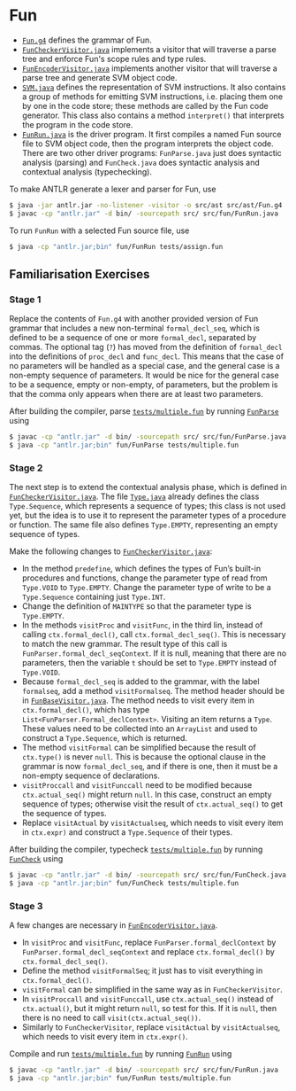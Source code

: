 # Fun

* [`Fun.g4`](src/ast/Fun.g4) defines the grammar of Fun.
* [`FunCheckerVisitor.java`](src/fun/FunCheckerVisitor.java) implements a visitor that will traverse a parse tree and enforce Fun's scope rules and type rules.
* [`FunEncoderVisitor.java`](src/fun/FunEncoderVisitor.java) implements another visitor that will traverse a parse tree and generate SVM object code.
* [`SVM.java`](src/fun/SVM.java) defines the representation of SVM instructions. It also contains a group of methods for emitting SVM instructions, i.e. placing them one by one in the code store; these methods are called by the Fun code generator. This class also contains a method `interpret()` that interprets the program in the code store.
* [`FunRun.java`](src/fun/FunRun.java) is the driver program. It first compiles a named Fun source file to SVM object code, then the program interprets the object code. There are two other driver programs: `FunParse.java` just does syntactic analysis (parsing) and `FunCheck.java` does syntactic analysis and contextual analysis (typechecking).

To make ANTLR generate a lexer and parser for Fun, use
```sh
$ java -jar antlr.jar -no-listener -visitor -o src/ast src/ast/Fun.g4
$ javac -cp "antlr.jar" -d bin/ -sourcepath src/ src/fun/FunRun.java
```

To run `FunRun` with a selected Fun source file, use
```sh
$ java -cp "antlr.jar;bin" fun/FunRun tests/assign.fun
```

## Familiarisation Exercises

### Stage 1

Replace the contents of `Fun.g4` with another provided version of Fun grammar that includes a new non-terminal `formal_decl_seq`, which is defined to be a sequence of one or more `formal_decl`, separated by commas. The optional tag (`?`) has moved from the definition of `formal_decl` into the definitions of `proc_decl` and `func_decl`. This means that the case of no parameters will be handled as a special case, and the general case is a non-empty sequence of parameters. It would be nice for the general case to be a sequence, empty or non-empty, of parameters, but the problem is that the comma only appears when there are at least two parameters.

After building the compiler, parse [`tests/multiple.fun`](tests/multiple.fun) by running [`FunParse`](src/fun/FunParse.java) using
```sh
$ javac -cp "antlr.jar" -d bin/ -sourcepath src/ src/fun/FunParse.java
$ java -cp "antlr.jar;bin" fun/FunParse tests/multiple.fun
```

### Stage 2

The next step is to extend the contextual analysis phase, which is defined in [`FunCheckerVisitor.java`](src/fun/FunCheckerVisitor.java). The file [`Type.java`](src/fun/Type.java) already defines the class `Type.Sequence`, which represents a sequence of types; this class is not used yet, but the idea is to use it to represent the parameter types of a procedure or function. The same file also defines `Type.EMPTY`, representing an empty sequence of types.

Make the following changes to [`FunCheckerVisitor.java`](src/fun/FunCheckerVisitor.java):
* In the method `predefine`, which defines the types of Fun’s built-in procedures and functions, change the parameter type of read from `Type.VOID` to `Type.EMPTY`. Change the parameter type of write to be a `Type.Sequence` containing just `Type.INT`.
* Change the definition of `MAINTYPE` so that the parameter type is `Type.EMPTY`.
* In the methods `visitProc` and `visitFunc`, in the third lin, instead of calling `ctx.formal_decl()`, call `ctx.formal_decl_seq()`. This is necessary to match the new grammar. The result type of this call is `FunParser.formal_decl_seqContext`. If it is null, meaning that there are no parameters, then the variable `t` should be set to `Type.EMPTY` instead of `Type.VOID`.
* Because `formal_decl_seq` is added to the grammar, with the label `formalseq`, add a method `visitFormalseq`. The method header should be in [`FunBaseVisitor.java`](src/ast/FunBaseVisitor.java). The method needs to visit every item in `ctx.formal_decl()`, which has type `List<FunParser.Formal_declContext>`. Visiting an item returns a `Type`. These values need to be collected into an `ArrayList` and used to construct a `Type.Sequence`, which is returned.
* The method `visitFormal` can be simplified because the result of `ctx.type()` is never `null`. This is because the optional clause in the grammar is now `formal_decl_seq`, and if there is one, then it must be a non-empty sequence of declarations.
* `visitProccall` and `visitFunccall` need to be modified because `ctx.actual_seq()` might return `null`. In this case, construct an empty sequence of types; otherwise visit the result of `ctx.actual_seq()` to get the sequence of types.
* Replace `visitActual` by `visitActualseq`, which needs to visit every item in `ctx.expr)` and construct a `Type.Sequence` of their types.

After building the compiler, typecheck [`tests/multiple.fun`](tests/multiple.fun) by running [`FunCheck`](src/fun/FunCheck.java) using
```sh
$ javac -cp "antlr.jar" -d bin/ -sourcepath src/ src/fun/FunCheck.java
$ java -cp "antlr.jar;bin" fun/FunCheck tests/multiple.fun
```

### Stage 3

A few changes are necessary in [`FunEncoderVisitor.java`](src/fun/FunEncoderVisitor.java).
* In `visitProc` and `visitFunc`, replace `FunParser.formal_declContext` by `FunParser.formal_decl_seqContext` and replace `ctx.formal_decl()` by `ctx.formal_decl_seq()`.
* Define the method `visitFormalSeq`; it just has to visit everything in `ctx.formal_decl()`.
* `visitFormal` can be simplified in the same way as in `FunCheckerVisitor`.
* In `visitProccall` and `visitFunccall`, use `ctx.actual_seq()` instead of `ctx.actual()`, but it might return `null`, so test for this. If it is `null`, then there is no need to call `visit(ctx.actual_seq())`.
* Similarly to `FunCheckerVisitor`, replace `visitActual` by `visitActualseq`, which needs to visit every item in `ctx.expr()`.

Compile and run [`tests/multiple.fun`](tests/multiple.fun) by running [`FunRun`](src/fun/FunRun.java) using
```sh
$ javac -cp "antlr.jar" -d bin/ -sourcepath src/ src/fun/FunRun.java
$ java -cp "antlr.jar;bin" fun/FunRun tests/multiple.fun
```